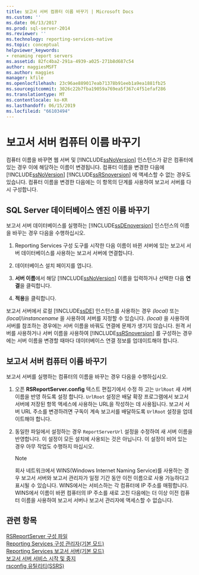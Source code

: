```yaml
---
title: 보고서 서버 컴퓨터 이름 바꾸기 | Microsoft Docs
ms.custom: ''
ms.date: 06/13/2017
ms.prod: sql-server-2014
ms.reviewer: ''
ms.technology: reporting-services-native
ms.topic: conceptual
helpviewer_keywords:
- renaming report servers
ms.assetid: 82fc4ba2-291a-4939-a025-271b8d687c54
author: maggiesMSFT
ms.author: maggies
manager: kfile
ms.openlocfilehash: 23c96ae889017eab71378b91eeb1a9ea1881fb25
ms.sourcegitcommit: 3026c22b7fba19059a769ea5f367c4f51efaf286
ms.translationtype: MT
ms.contentlocale: ko-KR
ms.lasthandoff: 06/15/2019
ms.locfileid: "66103494"
---
```

# <a name="rename-a-report-server-computer"></a>보고서 서버 컴퓨터 이름 바꾸기
  컴퓨터 이름을 바꾸면 웹 서버 및 [!INCLUDE[ssNoVersion](../../includes/ssnoversion-md.md)] 인스턴스가 같은 컴퓨터에 있는 경우 이에 해당하는 이름이 변경됩니다. 컴퓨터 이름을 변경한 다음에 [!INCLUDE[ssNoVersion](../../includes/ssnoversion-md.md)] [!INCLUDE[ssRSnoversion](../../includes/ssrsnoversion-md.md)] 에 액세스할 수 없는 경우도 있습니다. 컴퓨터 이름을 변경한 다음에는 이 항목의 단계를 사용하여 보고서 서버를 다시 구성합니다.  
  
## <a name="renaming-a-sql-server-database-engine"></a>SQL Server 데이터베이스 엔진 이름 바꾸기  
 보고서 서버 데이터베이스를 실행하는 [!INCLUDE[ssDEnoversion](../../includes/ssdenoversion-md.md)] 인스턴스의 이름을 바꾸는 경우 다음을 수행하십시오.  
  
1.  Reporting Services 구성 도구를 시작한 다음 이름이 바뀐 서버에 있는 보고서 서버 데이터베이스를 사용하는 보고서 서버에 연결합니다.  
  
2.  데이터베이스 설치 페이지를 엽니다.  
  
3.  **서버 이름**에서 해당 [!INCLUDE[ssNoVersion](../../includes/ssnoversion-md.md)] 이름을 입력하거나 선택한 다음 **연결**을 클릭합니다.  
  
4.  **적용**을 클릭합니다.  
  
 보고서 서버에서 로컬 [!INCLUDE[ssDE](../../includes/ssde-md.md)] 인스턴스를 사용하는 경우 *(local)* 또는 *(local)\instancename* 을 사용하여 서버를 지정할 수 있습니다. *(local)* 을 사용하여 서버를 참조하는 경우에는 서버 이름을 바꿔도 연결에 문제가 생기지 않습니다. 원격 서버를 사용하거나 서버 이름을 사용하여 [!INCLUDE[ssRSnoversion](../../includes/ssrsnoversion-md.md)] 를 구성하는 경우에는 서버 이름을 변경할 때마다 데이터베이스 연결 정보를 업데이트해야 합니다.  
  
## <a name="renaming-a-report-server-computer"></a>보고서 서버 컴퓨터 이름 바꾸기  
 보고서 서버를 실행하는 컴퓨터의 이름을 바꾸는 경우 다음을 수행하십시오.  
  
1.  오픈 **RSReportServer.config** 텍스트 편집기에서 수정 하 고는 `UrlRoot` 새 서버 이름을 반영 하도록 설정 합니다. `UrlRoot` 설정은 배달 확장 프로그램에서 보고서 서버에 저장된 항목 액세스에 사용하는 URL을 작성하는 데 사용됩니다. 보고서 서버 URL 주소를 변경하려면 구독이 계속 보고서를 배달하도록 `UrlRoot` 설정을 업데이트해야 합니다.  
  
2.  동일한 파일에서 설정하는 경우 `ReportServerUrl` 설정을 수정하여 새 서버 이름을 반영합니다. 이 설정이 모든 설치에 사용되는 것은 아닙니다. 이 설정이 비어 있는 경우 아무 작업도 수행하지 마십시오.  
  
    > [!NOTE]  
    >  회사 네트워크에서 WINS(Windows Internet Naming Service)를 사용하는 경우 보고서 서버와 보고서 관리자가 일정 기간 동안 이전 이름으로 사용 가능하다고 표시될 수 있습니다. WINS에서는 서비스하는 각 컴퓨터에 IP 주소를 매핑합니다. WINS에서 이름이 바뀐 컴퓨터의 IP 주소를 새로 고친 다음에는 더 이상 이전 컴퓨터 이름을 사용하여 보고서 서버나 보고서 관리자에 액세스할 수 없습니다.  
  
## <a name="see-also"></a>관련 항목  
 [RSReportServer 구성 파일](rsreportserver-config-configuration-file.md)   
 [Reporting Services 구성 관리자&#40;기본 모드&#41;](../../sql-server/install/reporting-services-configuration-manager-native-mode.md)   
 [Reporting Services 보고서 서버&#40;기본 모드&#41;](reporting-services-report-server-native-mode.md)   
 [보고서 서버 서비스 시작 및 중지](start-and-stop-the-report-server-service.md)   
 [rsconfig 유틸리티&#40;SSRS&#41;](../tools/rsconfig-utility-ssrs.md)  
  
  
